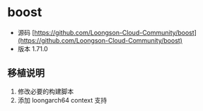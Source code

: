 # boost


- 源码 [https://github.com/Loongson-Cloud-Community/boost](https://github.com/Loongson-Cloud-Community/boost)
- 版本 1.71.0

## 移植说明
1. 修改必要的构建脚本
2. 添加 loongarch64 context 支持
